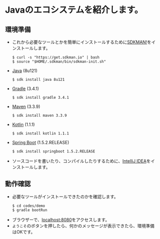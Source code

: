 # Javaのエコシステムを紹介します。

## 環境準備
- これから必要なツールとかを簡単にインストールするために[SDKMAN!](http://sdkman.io/install.html)をインストールします。
  ```
  $ curl -s "https://get.sdkman.io" | bash
  $ source "$HOME/.sdkman/bin/sdkman-init.sh"
  ```

- [Java](http://www.oracle.com/technetwork/java/javase) (8u121)
  ```
  $ sdk install java 8u121
  ```

- [Gradle](https://gradle.org/) (3.4.1)
  ```
  $ sdk install gradle 3.4.1
  ```

- [Maven](https://maven.apache.org/) (3.3.9)
  ```
  $ sdk install maven 3.3.9
  ```

- [Kotlin](https://kotlinlang.org/) (1.1.1)
  ```
  $ sdk install kotlin 1.1.1
  ```

- [Spring Boot](http://projects.spring.io/spring-boot/) (1.5.2.RELEASE)
  ```
  $ sdk install springboot 1.5.2.RELEASE
  ```

- ソースコードを書いたり、コンパイルしたりするために、[IntelliJ IDEA](https://www.jetbrains.com/idea/#chooseYourEdition)をインストールします。

## 動作確認
- 必要なツールがインストールできたのかを確認します。
  ```
  $ cd codes/demo
  $ gradle bootRun
  ```
- ブラウザーで、[localhost:8080](http://localhost:8080/)をアクセスします。
- `ようこそ`のボタンを押したら、何かのメッセージが表示できたら、環境準備はOKです。
